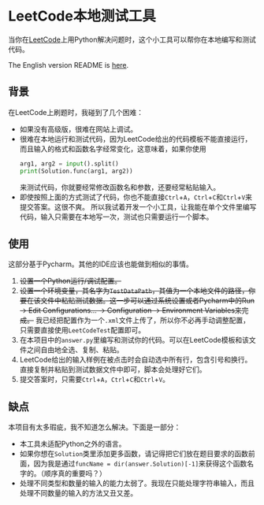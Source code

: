 # LeetCode本地测试工具
当你在[LeetCode](leetcode.com)上用Python解决问题时，这个小工具可以帮你在本地编写和测试代码。

The English version README is [here](https://github.com/flowingwings/leetcode-localtest/blob/master/README.md).
## 背景
在LeetCode上刷题时，我碰到了几个困难：

- 如果没有高级版，很难在网站上调试。
- 很难在本地运行和测试代码，因为LeetCode给出的代码模板不能直接运行，而且输入的格式和函数名字经常变化，这意味着，如果你使用
    ```python
    arg1, arg2 = input().split()
    print(Solution.func(arg1, arg2))
    ```
  来测试代码，你就要经常修改函数名和参数，还要经常粘贴输入。
- 即使按照上面的方式测试了代码，你也不能直接`Ctrl`+`A`，`Ctrl`+`C`和`Ctrl`+`V`来提交答案。这很不爽。
所以我试着开发一个小工具，让我能在单个文件里编写代码，输入只需要在本地写一次，测试也只需要运行一个脚本。
## 使用
这部分基于Pycharm。其他的IDE应该也能做到相似的事情。
1. ~~设置一个Python运行/调试配置。~~
2. ~~设置一个环境变量，其名字为`TestDataPath`，其值为一个本地文件的路径，你要在该文件中粘贴测试数据。这一步可以通过系统设置或者Pycharm中的Run -> Edit Configurations... -> Configuration -> Environment Variables来完成。~~
我已经把配置作为一个`.xml`文件上传了，所以你不必再手动调整配置，只需要直接使用`LeetCodeTest`配置即可。
3. 在本项目中的`answer.py`里编写和测试你的代码。可以在LeetCode模板和该文件之间自由地全选、复制、粘贴。
4. LeetCode给出的输入样例在被点击时会自动选中所有行，包含引号和换行。直接复制并粘贴到测试数据文件中即可，脚本会处理好它们。
5. 提交答案时，只需要`Ctrl`+`A`，`Ctrl`+`C`和`Ctrl`+`V`。
## 缺点
本项目有太多瑕疵，我不知道怎么解决。下面是一部分：
- 本工具未适配Python之外的语言。
- 如果你想在`Solution`类里添加更多函数，请记得把它们放在题目要求的函数前面，因为我是通过`funcName = dir(answer.Solution)[-1]`来获得这个函数名字的。（顺序真的重要吗？）
- 处理不同类型和数量的输入的能力太弱了。我现在只能处理字符串输入，而且处理不同数量的输入的方法又丑又差。